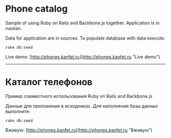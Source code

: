 # Phone catalog #

Sample of using Ruby on Rails and Backbone.js together.
Application is in russian.

Data for application are in sources. To populate database with data execute:

```
rake db:seed
```

Live demo: [http://phones.kanfet.ru](http://phones.kanfet.ru "Live demo")

---

# Каталог телефонов #

Пример совместного использования Ruby on Rails and Backbone.js

Данные для приложения в исходниках. Для наполнения базы данных выполните:

```
rake db:seed
```

Вживую: [http://phones.kanfet.ru](http://phones.kanfet.ru "Вживую")